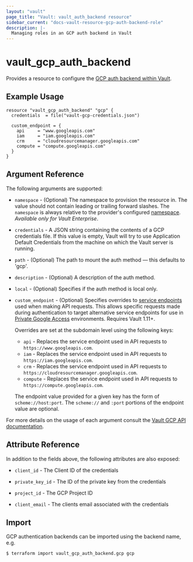 ```yaml
---
layout: "vault"
page_title: "Vault: vault_auth_backend resource"
sidebar_current: "docs-vault-resource-gcp-auth-backend-role"
description: |-
  Managing roles in an GCP auth backend in Vault
---
```


# vault\_gcp\_auth\_backend

Provides a resource to configure the [GCP auth backend within Vault](https://www.vaultproject.io/docs/auth/gcp.html).

## Example Usage

```hcl
resource "vault_gcp_auth_backend" "gcp" { 
  credentials  = file("vault-gcp-credentials.json")

  custom_endpoint = {
    api     = "www.googleapis.com"
    iam     = "iam.googleapis.com"
    crm     = "cloudresourcemanager.googleapis.com"
    compute = "compute.googleapis.com"
  }
}
```

## Argument Reference

The following arguments are supported:

* `namespace` - (Optional) The namespace to provision the resource in.
  The value should not contain leading or trailing forward slashes.
  The `namespace` is always relative to the provider's configured [namespace](../index.html#namespace).
   *Available only for Vault Enterprise*.

* `credentials` - A JSON string containing the contents of a GCP credentials file. If this value is empty, Vault will try to use Application Default Credentials from the machine on which the Vault server is running.

* `path` - (Optional) The path to mount the auth method — this defaults to 'gcp'.

* `description` - (Optional) A description of the auth method.

* `local` - (Optional) Specifies if the auth method is local only.

* `custom_endpoint` - (Optional) Specifies overrides to
  [service endpoints](https://cloud.google.com/apis/design/glossary#api_service_endpoint)
  used when making API requests. This allows specific requests made during authentication
  to target alternative service endpoints for use in [Private Google Access](https://cloud.google.com/vpc/docs/configure-private-google-access)
  environments. Requires Vault 1.11+.

  Overrides are set at the subdomain level using the following keys:
  - `api` - Replaces the service endpoint used in API requests to `https://www.googleapis.com`.
  - `iam` - Replaces the service endpoint used in API requests to `https://iam.googleapis.com`.
  - `crm` - Replaces the service endpoint used in API requests to `https://cloudresourcemanager.googleapis.com`.
  - `compute` - Replaces the service endpoint used in API requests to `https://compute.googleapis.com`.

  The endpoint value provided for a given key has the form of `scheme://host:port`.
  The `scheme://` and `:port` portions of the endpoint value are optional.

For more details on the usage of each argument consult the [Vault GCP API documentation](https://www.vaultproject.io/api-docs/auth/gcp#configure).

## Attribute Reference

In addition to the fields above, the following attributes are also exposed:

* `client_id` - The Client ID of the credentials

* `private_key_id` - The ID of the private key from the credentials

* `project_id` - The GCP Project ID

* `client_email` - The clients email associated with the credentials

## Import

GCP authentication backends can be imported using the backend name, e.g.

```
$ terraform import vault_gcp_auth_backend.gcp gcp
```
